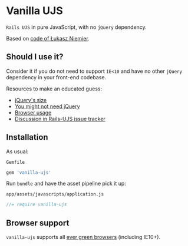 # Vanilla UJS

`Rails UJS` in pure JavaScript, with no `jQuery` dependency.

Based on [code of Łukasz Niemier](http://github.com/hauleth/vanilla-ujs).

## Should I use it?

Consider it if you do not need to support `IE<10` and have no other `jQuery` dependency in your front-end codebase.

Resources to make an educated guess:

- [jQuery's size](https://mathiasbynens.be/demo/jquery-size)
- [You might not need jQuery](http://youmightnotneedjquery.com/)
- [Browser usage](http://caniuse.com/usage-table)
- [Discussion in Rails-UJS issue tracker](https://github.com/rails/jquery-ujs/issues/447)

## Installation

As usual:

`Gemfile`
```ruby
gem 'vanilla-ujs'
```

Run `bundle` and have the asset pipeline pick it up:

`app/assets/javascripts/application.js`
```js
//= require vanilla-ujs
```

## Browser support

`vanilla-ujs` supports all [ever green browsers](http://stackoverflow.com/a/19060334/264514) (including IE10+).
